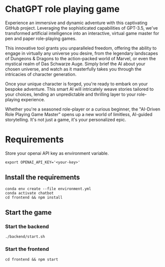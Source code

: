 # ChatGPT role playing game

Experience an immersive and dynamic adventure with this captivating GitHub project. Leveraging the sophisticated capabilities of GPT-3.5, we've transformed artificial intelligence into an interactive, virtual game master for pen and paper role-playing games.

This innovative tool grants you unparalleled freedom, offering the ability to engage in virtually any universe you desire, from the legendary landscapes of Dungeons & Dragons to the action-packed world of Marvel, or even the mystical realm of Das Schwarze Auge. Simply brief the AI about your chosen universe, and watch as it masterfully takes you through the intricacies of character generation.

Once your unique character is forged, you're ready to embark on your bespoke adventure. This smart AI will intricately weave stories tailored to your choices, lending an unpredictable and thrilling layer to your role-playing experience.

Whether you're a seasoned role-player or a curious beginner, the "AI-Driven Role Playing Game Master" opens up a new world of limitless, AI-guided storytelling. It's not just a game, it's your personalized epic.


# Requirements

Store your openai API key as environment variable.

    export OPENAI_API_KEY='<your-key>'

## Install the requirements

    conda env create --file environment.yml
    conda activate chatbot
    cd frontend && npm install
    
## Start the game

### Start the backend

    ./backend/start.sh
   
### Start the frontend

    cd frontend && npm start

